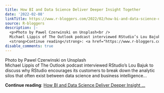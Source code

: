 ```yaml
---
title: How BI and Data Science Deliver Deeper Insight Together
date: '2022-02-08'
linkTitle: https://www.r-bloggers.com/2022/02/how-bi-and-data-science-deliver-deeper-insight-together/
source: R-bloggers
description: |-
  <p>Photo by Pawel Czerwinski on Unsplash<br />
  Michael Lippis of The Outlook podcast interviewed RStudio’s Lou Bajuk to discuss why RStudio encourages its customers to break down the analytic silos that often exist between data science and business intelligence...</p>
  <strong>Continue reading</strong>: <a href="https://www.r-bloggers.com/2022/02/how-bi-and-data-science-deliver-deeper-insight-together/">How BI and Data Science Deliver Deeper Insight ...
disable_comments: true
---
```

<p>Photo by Pawel Czerwinski on Unsplash<br />
Michael Lippis of The Outlook podcast interviewed RStudio’s Lou Bajuk to discuss why RStudio encourages its customers to break down the analytic silos that often exist between data science and business intelligence...</p>
<strong>Continue reading</strong>: <a href="https://www.r-bloggers.com/2022/02/how-bi-and-data-science-deliver-deeper-insight-together/">How BI and Data Science Deliver Deeper Insight ...